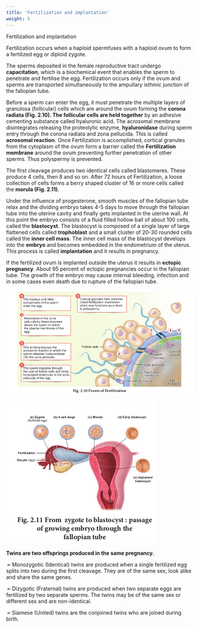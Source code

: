 ```yaml
---
title: 'Fertilization and implantation'
weight: 5
---
```


Fertilization and implantation

Fertilization occurs when a haploid spermfuses with a haploid ovum to form a fertilized egg or diploid zygote.

The sperms deposited in the female reproductive tract undergo **capacitation**, which is a biochemical event that enables the sperm to penetrate and fertilise the egg. Fertilization occurs only if the ovum and sperms are transported simultaneously to the ampullary isthmic junction of the fallopian tube.

Before a sperm can enter the egg, it must penetrate the multiple layers of granulosa (follicular) cells which are around the ovum forming the **corona radiata (Fig. 2.10). The follicular cells are held together** by an adhesive cementing substance called hyaluronic acid. The acrosomal membrane disintegrates releasing the proteolytic enzyme, **hyaluronidase** during sperm entry through the corona radiata and zona pellucida. This is called **acrosomal reaction**. Once Fertilization is accomplished, cortical granules from the cytoplasm of the ovum form a barrier called the **Fertilization membrane** around the ovum preventing further penetration of other sperms. Thus polyspermy is prevented.

The first cleavage produces two identical cells called blastomeres. These produce 4 cells, then 8 and so on. After 72 hours of Fertilization, a loose collection of cells forms a berry shaped
cluster of 16 or more cells called the **morula (Fig. 2.11)**.

Under the influence of progesterone, smooth muscles of the fallopian tube relax and the dividing embryo takes 4-5 days to move through the fallopian tube into the uterine cavity and finally gets implanted in the uterine wall. At this point the embryo consists of a fluid filled hollow ball of about 100 cells, called the **blastocyst**. The blastocyst is composed of a single layer of large flattened cells called **trophoblast** and a small cluster of 20-30 rounded cells called the **inner cell mass**. The inner cell mass of the blastocyst develops into the **embryo** and becomes embedded in the endometrium of the uterus. This process is called **implantation** and it results in pregnancy.

If the fertilized ovum is implanted outside the uterus it results in **ectopic pregnancy**. About 95 percent of ectopic pregnancies occur in the fallopian tube. The growth of the embryo may cause internal bleeding, infection and in some cases even death due to rupture of the fallopian tube.

![Fig. 2.10 Events of Fertilization](2.14.png "")

![Fig 2.11 From zygote to blastocyst : passage of growing embryo through the fallopian tube ](2.15.png "")

**Twins are two offsprings produced in the same pregnancy.** 

_➢_ Monozygotic (Identical) twins are produced when a single fertilized egg splits into two during the first cleavage. They are of the same sex, look alike and share the same genes.

_➢_ Dizygotic (Fraternal) twins are produced when two separate eggs are fertilized by two separate sperms. The twins may be of the same sex or different sex and are non-identical.

_➢_ Siamese (United) twins are the conjoined twins who are joined during birth.
